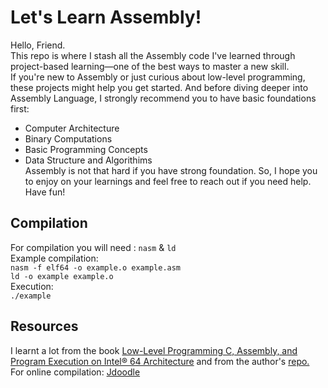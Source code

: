 # Let's Learn Assembly!
Hello, Friend.<br/>This repo is where I stash all the Assembly code I've learned through project-based learning—one of the best ways to master a new skill.  
If you're new to Assembly or just curious about low-level programming, these projects might help you get started. And before diving deeper into Assembly Language, I strongly recommend you to have basic foundations first:  
+ Computer Architecture  
+ Binary Computations  
+ Basic Programming Concepts
+ Data Structure and Algorithims  
Assembly is not that hard if you have strong foundation. So, I hope you to enjoy on your learnings and feel free to reach out if you need help.<br/>Have fun!

## Compilation
For compilation you will need : `nasm` & `ld` <br/>
Example compilation: <br/>
`nasm -f elf64 -o example.o example.asm` <br/>
`ld -o example example.o` <br/>
Execution: <br/>
`./example` <br/>

## Resources
I learnt a lot from the book [Low-Level Programming C, Assembly, and Program Execution on Intel® 64 Architecture](https://link.springer.com/book/10.1007/978-1-4842-2403-8) and from the author's [repo.](https://github.com/Apress/low-level-programming)<br/>
For online compilation: [Jdoodle](https://www.jdoodle.com/)
